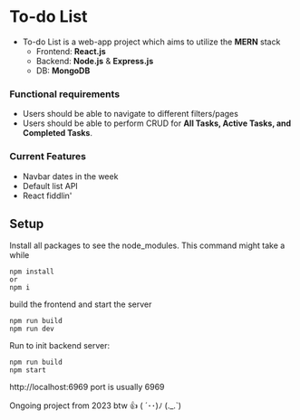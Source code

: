 # To-do List

- To-do List is a web-app project which aims to utilize the **MERN** stack
  - Frontend: **React.js**
  - Backend: **Node.js** & **Express.js**
  - DB: **MongoDB**

### Functional requirements
- Users should be able to navigate to different filters/pages
- Users should be able to perform CRUD for **All Tasks, Active Tasks, and Completed Tasks**.

### Current Features
- Navbar dates in the week
- Default list API
- React fiddlin'

## Setup
Install all packages to see the node_modules.
This command might take a while

```
npm install
or
npm i
```

build the frontend and start the server

```
npm run build
npm run dev
```

Run to init backend server: 
```
npm run build
npm start
```


http://localhost:6969
port is usually 6969

Ongoing project from 2023 btw 👍
( ´･･)ﾉ (._.`)
